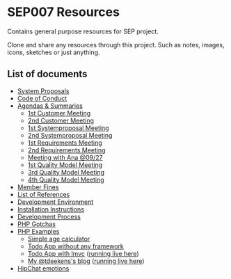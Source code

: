 # SEP007 Resources

Contains general purpose resources for SEP project.

Clone and share any resources through this project. Such as notes, images, icons, sketches or just anything.

## List of documents

* [System Proposals](system-proposals.md)
* [Code of Conduct](code-of-conduct.md)
* [Agendas & Summaries](/agendas-summaries)
   * [1st Customer Meeting](/agendas-summaries/1st-customer-meeting.md)
   * [2nd Customer Meeting](/agendas-summaries/2nd-customer-meeting.md)
   * [1st Systemproposal Meeting](/agendas-summaries/1st-systemproposal-meeting.md)
   * [2nd Systemproposal Meeting](/agendas-summaries/2nd-systemproposal-meeting.md)
   * [1st Requirements Meeting](/agendas-summaries/1st-requirements-meeting.md)
   * [2nd Requirements Meeting](/agendas-summaries/2nd-requirements-meeting.md)
   * [Meeting with Ana @09/27](/agendas-summaries/meeting-with-Ana-27-september.md)
   * [1st Quality Model Meeting](/agendas-summaries/1st-meeting-quality-model.md)
   * [3rd Quality Model Meeting](/agendas-summaries/3rd-meeting-quality-model.md)
   * [4th Quality Model Meeting](/agendas-summaries/4th-meeting-quality-model.md)
* [Member Fines](member-fines.md)
* [List of References](development-references.md)
* [Development Environment](development-environment.md)
* [Installation Instructions](installing-patat.md)
* [Development Process](development-process.md)
* [PHP Gotchas](php-gotchas.md)
* [PHP Examples](https://github.com/sep007/php-examples)
   - [Simple age calculator](https://github.com/SEP007/php-examples/tree/master/age)
   - [Todo App without any framework](https://github.com/SEP007/php-examples/tree/master/todo)
   - [Todo App with lmvc](https://github.com/SEP007/php-examples/tree/master/lmvc-todo) ([running live here](http://todo.tdeekens.name))
   - [My @tdeekens's blog](https://github.com/tdeekens/tdeekens.name) ([running live here](http://tdeekens.name))
* [HipChat emotions](images/hipchat-emotions.png)
